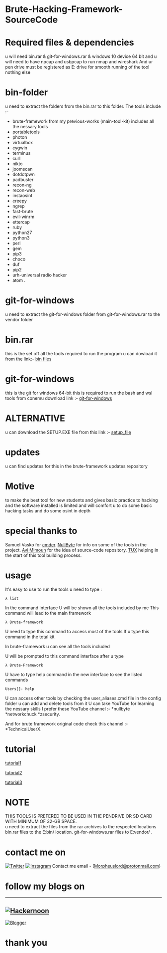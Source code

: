 # Brute-Hacking-Framework-SourceCode

# Required files & dependencies

u will need bin.rar & git-for-windows.rar & windows 10 device 64 bit and 
u will need to have npcap and usbpcap to run nmap and wireshark
And ur pen drive must be registered as E: drive for smooth running of the tool 
nothing else

# bin-folder

u need to extract the folders from the bin.rar to this folder. The tools include :- 
* brute-framework from my previous-works (main-tool-kit) includes all the nessary tools
* portabletools 
* photon 
* virtualbox 
* cygwin 
* terminus 
* curl 
* nikto 
* joomscan 
* dotdotpwn 
* padbuster 
* recon-ng 
* recon-web 
* instaosint 
* creepy 
* ngrep 
* fast-brute 
* evil-winrm 
* ettercap 
* ruby 
* python27 
* python3 
* perl 
* gem 
* pip3 
* choco 
* duf 
* pip2 
* urh-universal radio hacker 
* atom .

# git-for-windows

u need to extract the git-for-windows folder from git-for-windows.rar to the vendor folder

# bin.rar 

this is the set off all the tools required to run the program u can dowload it from the link:-
[bin files](https://www.mediafire.com/file/0ivv3sqczf81oo8/bin.rar/file)

# git-for-windows

this is the git for windows 64-bit this is required to run the bash and wsl tools from conemu
download link :-
[git-for-windows](https://www.mediafire.com/file/1ua95g02vbww6nq/git-for-windows.rar/file)

# ALTERNATIVE

u can download the SETUP.EXE file from this link :- [setup_file](http://www.mediafire.com/file/as5ab1sz7cot6qg/brute-setup.exe/file)

# updates

u can find updates for this in the brute-framework updates repository 

# Motive

to make the best tool for new students and gives basic practice to hacking and the software 
installed is limited and will comfort u to do some basic hacking tasks and do some osint in depth

# special thanks to 

Samuel Vasko for [cmder](https://github.com/cmderdev/cmder). [NullByte](https://www.youtube.com/channel/UCgTNupxATBfWmfehv21ym-g) for info on some of the tools in the project. [Avi Mimoun](https://twitter.com/AviMimoun) for the idea of source-code repository. [TUX](https://www.youtube.com/channel/UCdshuXLzwZ0ExTOnhIJ0ITgfor) helping in the start of this tool building process.

# usage

It's easy to use to run the tools u need to type :

    λ list

In the command interface
U will be shown all the tools included by me 
This command will lead to the main framework 

    λ Brute-framework 

U need to type this command to access most of the tools 
If u type this command in the total kit

In brute-framework u can see all the tools included

U will be prompted to this command interface after u type 

    λ Brute-Framework

U have to type help command in the new interface to see the listed commands 

    Users[]- help

U can access other tools by checking the user_aliases.cmd file in the config folder u can add and delete tools from it 
U can take YouTube for learning the nessary skills I prefer these YouTube channel  :-
*nullbyte
*networkchuck
*zsecurity.

And for brute framework original code check this channel :-
*TechnicalUserX. 


# tutorial

[tutorial1](https://www.youtube.com/watch?v=5tC7vXub2Us)

[tutorial2](https://www.youtube.com/watch?v=FTGpkr8pN6Q)

[tutorial3](https://www.youtube.com/watch?v=FQf7WirGvgo)


# NOTE 
THIS TOOLS IS PREFERED TO BE USED IN THE PENDRIVE OR SD CARD WITH MINIMUM OF 32-GB SPACE.  
u need to extract the files from the rar archives to the respected locations 
bin.rar files to the E:bin/ location. git-for-windows.rar files to E:vendor/ . 

# contact me on
[![Twitter](https://img.shields.io/badge/twitter-@Morpheuslord2-red.svg)](https://twitter.com/Morpheuslord2)
[![Instagram](https://img.shields.io/badge/instagram-morpheuslord_9034-yellow.svg)](https://instagram.com/morpheuslord_9034)
Contact me email - (Morpheuslord@protonmail.com)

# follow my blogs on 
-----------------------
[![Hackernoon](https://hackernoon.com/hn-logo.png)](https://hackernoon.com/u/morpheuslord)
-----------------------
[![Blogger](https://www.blogger.com/img/blogger-logotype-color-black-1x.png)](https://www.blogger.com/profile/14699652002702454937)

# thank you
